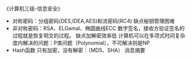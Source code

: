 《计算机三级-信息安全》
* 对称密码：分组密码(DES,IDEA,AES)和流密码(RC4)
缺点秘钥管理困难
* 非对称密码：RSA、ELGamal、椭圆曲线ECC
数字签名，接收方验证签名的过程就是恢复明文的过程。
缺点加解密效率低
计算机可以在多项式时间复杂度内解决的问题：P类问题（Polynomial），不可解决则是NP
* Hash函数
只有加密，没有解密：（MD5、SHA）
消息摘要

